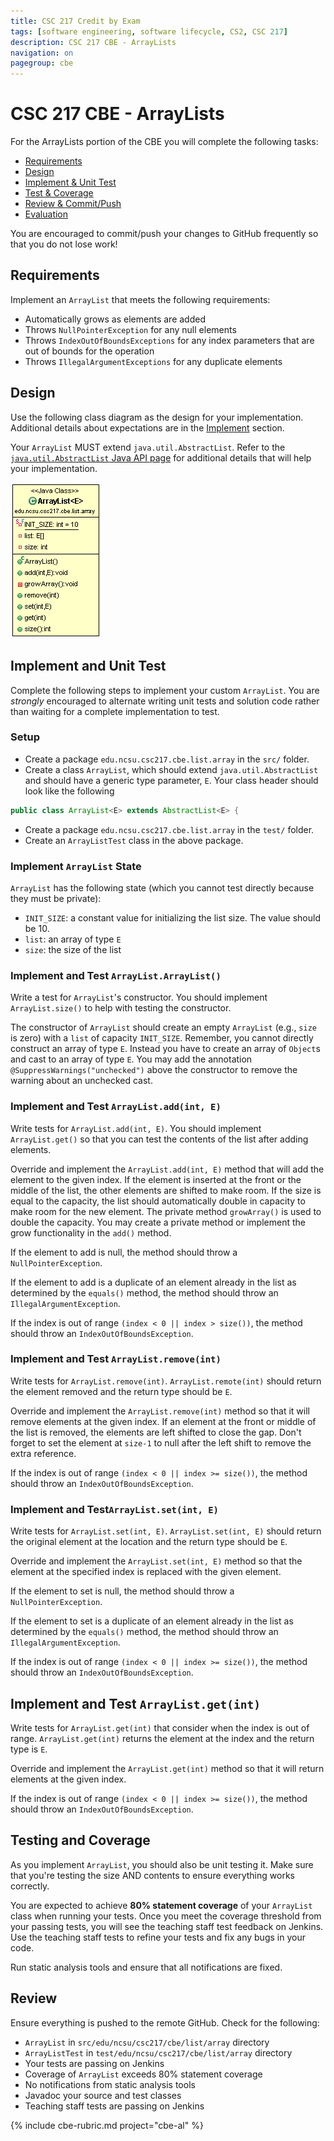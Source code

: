 ```yaml
---
title: CSC 217 Credit by Exam
tags: [software engineering, software lifecycle, CS2, CSC 217]
description: CSC 217 CBE - ArrayLists
navigation: on
pagegroup: cbe
---
```


# CSC 217 CBE - ArrayLists

For the ArrayLists portion of the CBE you will complete the following tasks:

  * [Requirements](#requirements)
  * [Design](#design)
  * [Implement & Unit Test](#implement)
  * [Test & Coverage](#test)
  * [Review & Commit/Push](#review)
  * [Evaluation](#evaluation)
  
You are encouraged to commit/push your changes to GitHub frequently so that you do not lose work!

<a id="requirements"></a>
## Requirements
Implement an `ArrayList` that meets the following requirements:

  * Automatically grows as elements are added
  * Throws `NullPointerException` for any null elements
  * Throws `IndexOutOfBoundsExceptions` for any index parameters that are out of bounds for the operation
  * Throws `IllegalArgumentExceptions` for any duplicate elements

<a id="design"></a>
## Design
Use the following class diagram as the design for your implementation.  Additional details about expectations are in the [Implement](#implement) section.

Your `ArrayList` MUST extend `java.util.AbstractList`.  Refer to the [`java.util.AbstractList` Java API page](https://docs.oracle.com/en/java/javase/11/docs/api/java.base/java/util/AbstractList.html) for additional details that will help your implementation.

![*ArrayList Design*](assets/al-design.gif)

<a id="implement"></a>
## Implement and Unit Test
Complete the following steps to implement your custom `ArrayList`.  You are *strongly* encouraged to alternate writing unit tests and solution code rather than waiting for a complete implementation to test.

### Setup

  * Create a package `edu.ncsu.csc217.cbe.list.array` in the `src/` folder.
  * Create a class `ArrayList`, which should extend `java.util.AbstractList` and should have a generic type parameter, `E`.  Your class header should look like the following

```java
public class ArrayList<E> extends AbstractList<E> {
```

  * Create a package `edu.ncsu.csc217.cbe.list.array` in the `test/` folder.
  * Create an `ArrayListTest` class in the above package.
  
### Implement `ArrayList` State
`ArrayList` has the following state (which you cannot test directly because they must be private):

  * `INIT_SIZE`: a constant value for initializing the list size.  The value should be 10.
  * `list`: an array of type `E`
  * `size`: the size of the list
  

### Implement and Test `ArrayList.ArrayList()`
Write a test for `ArrayList`'s constructor.  You should implement `ArrayList.size()` to help with testing the constructor.

The constructor of `ArrayList` should create an empty `ArrayList` (e.g., `size` is zero) with a `list` of capacity `INIT_SIZE`.  Remember, you cannot directly construct an array of type `E`.  Instead you have to create an array of `Object`s and cast to an array of type `E`.  You may add the annotation `@SuppressWarnings("unchecked")` above the constructor to remove the warning about an unchecked cast.


### Implement and Test `ArrayList.add(int, E)`
Write tests for `ArrayList.add(int, E)`.  You should implement `ArrayList.get()` so that you can test the contents of the list after adding elements.

Override and implement the `ArrayList.add(int, E)` method that will add the element to the given index.  If the element is inserted at the front or the middle of the list, the other elements are shifted to make room.  If the size is equal to the capacity, the list should automatically double in capacity to make room for the new element.  The private method `growArray()` is used to double the capacity.  You may create a private method or implement the grow functionality in the `add()` method.

If the element to add is null, the method should throw a `NullPointerException`.

If the element to add is a duplicate of an element already in the list as determined by the `equals()` method, the method should throw an `IllegalArgumentException`.  

If the index is out of range `(index < 0 || index > size())`, the method should throw an `IndexOutOfBoundsException`.


### Implement and Test `ArrayList.remove(int)`
Write tests for `ArrayList.remove(int)`.  `ArrayList.remote(int)` should return the element removed and the return type should be `E`.

Override and implement the `ArrayList.remove(int)` method so that it will remove elements at the given index.  If an element at the front or middle of the list is removed, the elements are left shifted to close the gap.  Don't forget to set the element at `size-1` to null after the left shift to remove the extra reference.

If the index is out of range `(index < 0 || index >= size())`, the method should throw an `IndexOutOfBoundsException`.


### Implement and Test`ArrayList.set(int, E)`
Write tests for `ArrayList.set(int, E)`.  `ArrayList.set(int, E)` should return the original element at the location and the return type should be `E`.

Override and implement the `ArrayList.set(int, E)` method so that the element at the specified index is replaced with the given element.

If the element to set is null, the method should throw a `NullPointerException`.

If the element to set is a duplicate of an element already in the list as determined by the `equals()` method, the method should throw an `IllegalArgumentException`.  

If the index is out of range `(index < 0 || index >= size())`, the method should throw an `IndexOutOfBoundsException`.


## Implement and Test `ArrayList.get(int)`
Write tests for `ArrayList.get(int)` that consider when the index is out of range.  `ArrayList.get(int)` returns the element at the index and the return type is `E`.

Override and implement the `ArrayList.get(int)` method so that it will return elements at the given index.  

If the index is out of range `(index < 0 || index >= size())`, the method should throw an `IndexOutOfBoundsException`.


<a id="test"></a>
## Testing and Coverage
As you implement `ArrayList`, you should also be unit testing it.  Make sure that you're testing the size AND contents to ensure everything works correctly.

You are expected to achieve **80% statement coverage** of your `ArrayList` class when running your tests.  Once you meet the coverage threshold from your passing tests, you will see the teaching staff test feedback on Jenkins.  Use the teaching staff tests to refine your tests and fix any bugs in your code.

Run static analysis tools and ensure that all notifications are fixed.

## Review
Ensure everything is pushed to the remote GitHub.  Check for the following:

  - `ArrayList` in `src/edu/ncsu/csc217/cbe/list/array` directory
  - `ArrayListTest` in `test/edu/ncsu/csc217/cbe/list/array` directory
  - Your tests are passing on Jenkins
  - Coverage of `ArrayList` exceeds 80% statement coverage
  - No notifications from static analysis tools
  - Javadoc your source and test classes
  - Teaching staff tests are passing on Jenkins


{% include cbe-rubric.md project="cbe-al" %} 